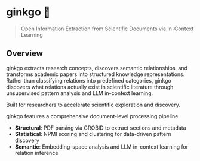 # ginkgo 🌱

> Open Information Extraction from Scientific Documents via In-Context Learning

## Overview

ginkgo extracts research concepts, discovers semantic relationships, and transforms academic papers into structured knowledge representations. Rather than classifying relations into predefined categories, ginkgo discovers what relations actually exist in scientific literature through unsupervised pattern analysis and LLM in-context learning.

Built for researchers to accelerate scientific exploration and discovery.

ginkgo features a comprehensive document-level processing pipeline:
- **Structural**: PDF parsing via GROBID to extract sections and metadata
- **Statistical**: NPMI scoring and clustering for data-driven pattern discovery
- **Semantic**: Embedding-space analysis and LLM in-context learning for relation inference